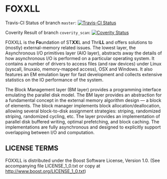 # FOXXLL
Travis-CI Status of branch `master`: [![Travis-CI Status](https://travis-ci.org/stxxl/foxxll.svg?branch=master)](https://travis-ci.org/stxxl/foxxll)

Coverity Result of branch `coverity_scan`: [![Coverity Status](https://scan.coverity.com/projects/15041/badge.svg?flat=1)](https://scan.coverity.com/projects/foxxll)


FOXXLL is the **Fo**undation of ST**XX**L and Thri**LL** and offers solutions to (mostly) external-memory related issues.
The lowest layer, the Asynchronous I/O primitives layer (AIO layer), abstracts away the details of how asynchronous I/O is performed on a particular operating system.
It contains a number of drivers to access files (and raw devices) under Linux (syscall, linuxaio, memory-mapped access), OSX and Windows.
It also features an EM emulation layer for fast development and collects extensive statistics on the IO performance of the system.

The Block Management layer (BM layer) provides a programming interface emulating the parallel disk model.
The BM layer provides an abstraction for a fundamental concept in the external memory algorithm design — a block of elements.
The block manager implements block allocation/deallocation, allowing several block-to-disk assignment strategies: striping, randomized striping, randomized cycling, etc.
The layer provides an implementation of parallel disk buffered writing, optimal prefetching, and block caching.
The implementations are fully asynchronous and designed to explicitly support overlapping between I/O and computation.

## LICENSE TERMS

FOXXLL is distributed under the Boost Software License, Version 1.0. (See accompanying file LICENSE_1_0.txt or copy at http://www.boost.org/LICENSE_1_0.txt)
